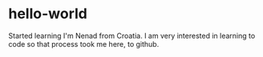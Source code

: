 # hello-world
Started learning
I'm Nenad from Croatia. I am very interested in learning to code so that process took me here, to github.
